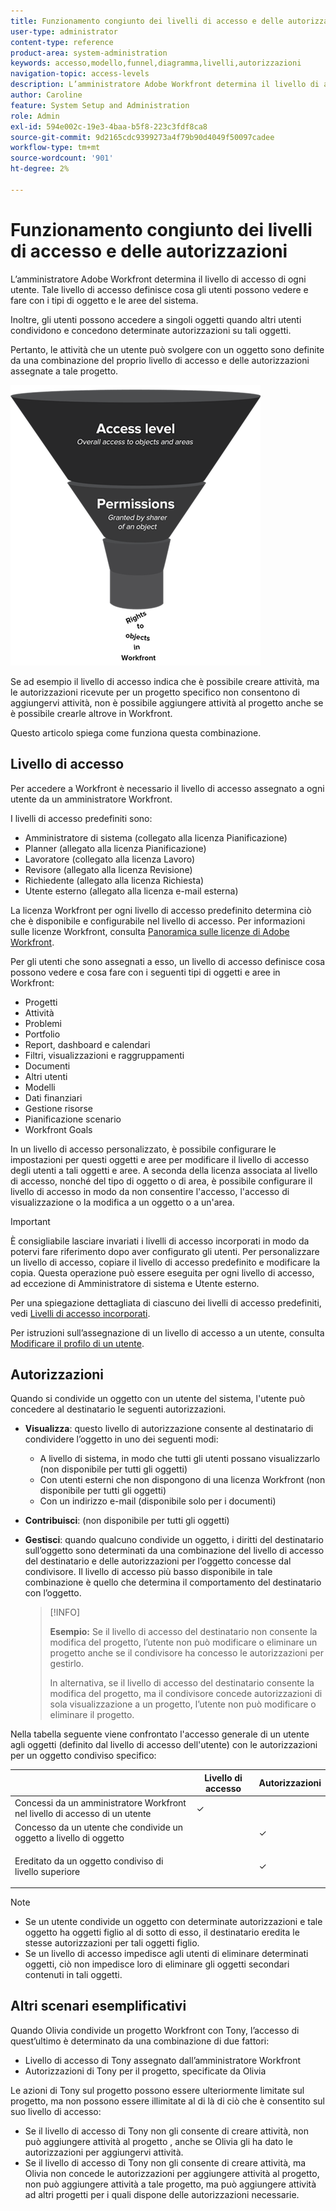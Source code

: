 ```yaml
---
title: Funzionamento congiunto dei livelli di accesso e delle autorizzazioni
user-type: administrator
content-type: reference
product-area: system-administration
keywords: accesso,modello,funnel,diagramma,livelli,autorizzazioni
navigation-topic: access-levels
description: L’amministratore Adobe Workfront determina il livello di accesso di ogni utente. Tale livello di accesso definisce cosa gli utenti possono vedere e fare con i tipi di oggetto e le aree del sistema.
author: Caroline
feature: System Setup and Administration
role: Admin
exl-id: 594e002c-19e3-4baa-b5f8-223c3fdf8ca8
source-git-commit: 9d2165cdc9399273a4f79b90d4049f50097cadee
workflow-type: tm+mt
source-wordcount: '901'
ht-degree: 2%

---
```


# Funzionamento congiunto dei livelli di accesso e delle autorizzazioni

L’amministratore Adobe Workfront determina il livello di accesso di ogni utente. Tale livello di accesso definisce cosa gli utenti possono vedere e fare con i tipi di oggetto e le aree del sistema.

Inoltre, gli utenti possono accedere a singoli oggetti quando altri utenti condividono e concedono determinate autorizzazioni su tali oggetti.

Pertanto, le attività che un utente può svolgere con un oggetto sono definite da una combinazione del proprio livello di accesso e delle autorizzazioni assegnate a tale progetto.

![](assets/security-model-hierachy.png)

Se ad esempio il livello di accesso indica che è possibile creare attività, ma le autorizzazioni ricevute per un progetto specifico non consentono di aggiungervi attività, non è possibile aggiungere attività al progetto anche se è possibile crearle altrove in Workfront.

Questo articolo spiega come funziona questa combinazione.

## Livello di accesso

Per accedere a Workfront è necessario il livello di accesso assegnato a ogni utente da un amministratore Workfront.

I livelli di accesso predefiniti sono:

* Amministratore di sistema (collegato alla licenza Pianificazione)
* Planner (allegato alla licenza Pianificazione)
* Lavoratore (collegato alla licenza Lavoro)
* Revisore (allegato alla licenza Revisione)
* Richiedente (allegato alla licenza Richiesta)
* Utente esterno (allegato alla licenza e-mail esterna)

La licenza Workfront per ogni livello di accesso predefinito determina ciò che è disponibile e configurabile nel livello di accesso. Per informazioni sulle licenze Workfront, consulta [Panoramica sulle licenze di Adobe Workfront](../../../administration-and-setup/add-users/access-levels-and-object-permissions/wf-licenses.md).

Per gli utenti che sono assegnati a esso, un livello di accesso definisce cosa possono vedere e cosa fare con i seguenti tipi di oggetti e aree in Workfront:

* Progetti
* Attività
* Problemi
* Portfolio
* Report, dashboard e calendari
* Filtri, visualizzazioni e raggruppamenti
* Documenti
* Altri utenti
* Modelli
* Dati finanziari
* Gestione risorse
* Pianificazione scenario
* Workfront Goals

In un livello di accesso personalizzato, è possibile configurare le impostazioni per questi oggetti e aree per modificare il livello di accesso degli utenti a tali oggetti e aree. A seconda della licenza associata al livello di accesso, nonché del tipo di oggetto o di area, è possibile configurare il livello di accesso in modo da non consentire l&#39;accesso, l&#39;accesso di visualizzazione o la modifica a un oggetto o a un&#39;area.

>[!IMPORTANT]
>
>È consigliabile lasciare invariati i livelli di accesso incorporati in modo da potervi fare riferimento dopo aver configurato gli utenti. Per personalizzare un livello di accesso, copiare il livello di accesso predefinito e modificare la copia. Questa operazione può essere eseguita per ogni livello di accesso, ad eccezione di Amministratore di sistema e Utente esterno.

Per una spiegazione dettagliata di ciascuno dei livelli di accesso predefiniti, vedi [Livelli di accesso incorporati](../../../administration-and-setup/add-users/access-levels-and-object-permissions/default-access-levels-in-workfront.md).

Per istruzioni sull’assegnazione di un livello di accesso a un utente, consulta [Modificare il profilo di un utente](../../../administration-and-setup/add-users/create-and-manage-users/edit-a-users-profile.md).

## Autorizzazioni

Quando si condivide un oggetto con un utente del sistema, l&#39;utente può concedere al destinatario le seguenti autorizzazioni.

* **Visualizza**: questo livello di autorizzazione consente al destinatario di condividere l’oggetto in uno dei seguenti modi:

   * A livello di sistema, in modo che tutti gli utenti possano visualizzarlo (non disponibile per tutti gli oggetti)
   * Con utenti esterni che non dispongono di una licenza Workfront (non disponibile per tutti gli oggetti)
   * Con un indirizzo e-mail (disponibile solo per i documenti)

* **Contribuisci**: (non disponibile per tutti gli oggetti)
* **Gestisci**: quando qualcuno condivide un oggetto, i diritti del destinatario sull’oggetto sono determinati da una combinazione del livello di accesso del destinatario e delle autorizzazioni per l’oggetto concesse dal condivisore. Il livello di accesso più basso disponibile in tale combinazione è quello che determina il comportamento del destinatario con l’oggetto.

  >[!INFO]
  >
  >**Esempio:** Se il livello di accesso del destinatario non consente la modifica del progetto, l’utente non può modificare o eliminare un progetto anche se il condivisore ha concesso le autorizzazioni per gestirlo.
  >
  >In alternativa, se il livello di accesso del destinatario consente la modifica del progetto, ma il condivisore concede autorizzazioni di sola visualizzazione a un progetto, l’utente non può modificare o eliminare il progetto.

Nella tabella seguente viene confrontato l&#39;accesso generale di un utente agli oggetti (definito dal livello di accesso dell&#39;utente) con le autorizzazioni per un oggetto condiviso specifico:

<table style="table-layout:auto"> 
 <col> 
 <col> 
 <col> 
 <thead> 
  <tr> 
   <th> </th> 
   <th>Livello di accesso </th> 
   <th>Autorizzazioni </th> 
  </tr> 
 </thead> 
 <tbody> 
  <tr> 
   <td>Concessi da un amministratore Workfront nel livello di accesso di un utente</td> 
   <td>✓</td> 
   <td> </td> 
  </tr> 
  <tr> 
   <td>Concesso da un utente che condivide un oggetto a livello di oggetto</td> 
   <td> </td> 
   <td>✓</td> 
  </tr> 
  <tr> 
   <td> <p>Ereditato da un oggetto condiviso di livello superiore 
   </td> 
   <td> </td> 
   <td>✓</td> 
  </tr> 
 </tbody> 
</table>

>[!NOTE]
>
>* Se un utente condivide un oggetto con determinate autorizzazioni e tale oggetto ha oggetti figlio al di sotto di esso, il destinatario eredita le stesse autorizzazioni per tali oggetti figlio.
>* Se un livello di accesso impedisce agli utenti di eliminare determinati oggetti, ciò non impedisce loro di eliminare gli oggetti secondari contenuti in tali oggetti.
>

## Altri scenari esemplificativi

Quando Olivia condivide un progetto Workfront con Tony, l’accesso di quest’ultimo è determinato da una combinazione di due fattori:

* Livello di accesso di Tony assegnato dall’amministratore Workfront
* Autorizzazioni di Tony per il progetto, specificate da Olivia

Le azioni di Tony sul progetto possono essere ulteriormente limitate sul progetto, ma non possono essere illimitate al di là di ciò che è consentito sul suo livello di accesso:

* Se il livello di accesso di Tony non gli consente di creare attività, non può aggiungere attività al progetto , anche se Olivia gli ha dato le autorizzazioni per aggiungervi attività.
* Se il livello di accesso di Tony non gli consente di creare attività, ma Olivia non concede le autorizzazioni per aggiungere attività al progetto, non può aggiungere attività a tale progetto, ma può aggiungere attività ad altri progetti per i quali dispone delle autorizzazioni necessarie.
